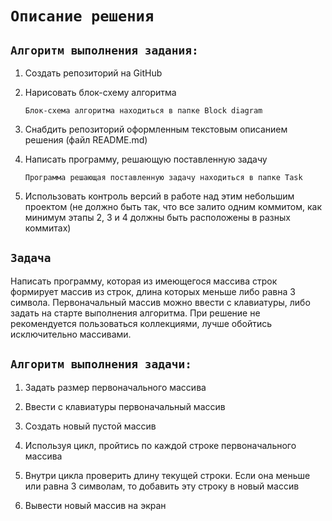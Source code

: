 # ``Описание решения``

## ``Алгоритм выполнения задания:``

1. Создать репозиторий на GitHub

2. Нарисовать блок-схему алгоритма

   `Блок-схема алгоритма находиться в папке Block diagram`

3. Снабдить репозиторий оформленным текстовым описанием решения (файл README.md)

4. Написать программу, решающую поставленную задачу

   `Программа решающая поставленную задачу находиться в папке Task`

5. Использовать контроль версий в работе над этим небольшим проектом (не должно быть так, что все залито одним коммитом, как минимум этапы 2, 3 и 4 должны быть расположены в разных коммитах)

## ``Задача``

Написать программу, которая из имеющегося массива строк формирует массив из строк, длина которых меньше либо равна 3 символа. Первоначальный массив можно ввести с клавиатуры, либо задать на старте выполнения алгоритма. При решение не рекомендуется пользоваться коллекциями, лучше обойтись исключительно массивами.

## ``Алгоритм выполнения задачи:``

1. Задать размер первоначального массива

2. Ввести с клавиатуры первоначальный массив

3. Создать новый пустой массив

4. Используя цикл, пройтись по каждой строке первоначального массива

5. Внутри цикла проверить длину текущей строки. Если она меньше или равна 3 символам, то добавить эту строку в новый массив

6. Вывести новый массив на экран